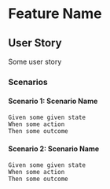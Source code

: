 # Feature Name

## User Story

Some user story

### Scenarios

#### Scenario 1: Scenario Name

```cucumber
Given some given state
When some action
Then some outcome
```

#### Scenario 2: Scenario Name

```cucumber
Given some given state
When some action
Then some outcome
```
